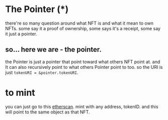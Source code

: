 # The Pointer (*)
there're so many question around what NFT is and what it mean to own NFTs. some say it a proof of ownership, some says it's a receipt, some say it just a pointer. 

## so... here we are - the pointer.
the Pointer is just a pointer that point toward what others NFT point at. and It can also recursively point to what others Pointer point to too.
so the URI is just `tokenURI = &pointer.tokenURI`.


# to mint 
you can just go to this [etherscan](https://etherscan.io/). mint with any address, tokenID. and this will point to the same object as that NFT.
